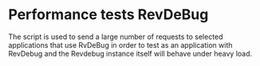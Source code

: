 # Performance tests RevDeBug

The script is used to send a large number of requests to selected applications that use RvDeBug in order to test as an application with RevDebug and the Revdebug instance itself will behave under heavy load.


